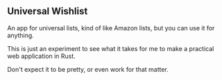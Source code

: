 Universal Wishlist
------------------

An app for universal lists, kind of like Amazon lists, but you can use it for anything.

This is just an experiment to see what it takes for me to make a practical web application in Rust.

Don't expect it to be pretty, or even work for that matter. 

